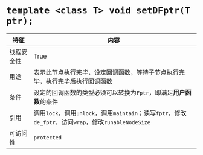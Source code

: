 # `template <class T> void setDFptr(T ptr);`

|特征|内容
|---|---
|线程安全性|True
|用途|表示此节点执行完毕，设定回调函数，等待子节点执行完毕，执行完毕后执行回调函数
|条件|设定的回调函数的类型必须可以转换为`Fptr`，即满足**用户函数**的条件
|引用|调用`lock`，调用`unlock`，调用`maintain`；读写`fptr`，修改`de_fptr`，访问`wrap`，修改`runableNodeSize`
|可访问性|`protected`